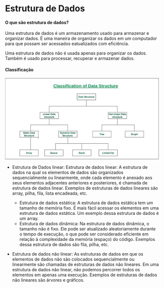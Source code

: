 # Estrutura de Dados 

#### O que são estrutura de dados?
Uma estrutura de dados é um armazenamento usado para armazenar e organizar dados. É uma maneira de organizar os dados em um computador para que possam ser acessados eatualizados com eficiência.

Uma estrutura de dados não é usada apenas para organizar os dados. Também é usado para processar, recuperar e armazenar dados.

#### Classificação

<img src="./rust-data-structs-algorithms/assets/ClassificationofDataStructure-660x347.jpg">

- Estrutura de Dados linear: Estrutura de dados linear: A estrutura de dados na qual os elementos de dados são organizados sequencialmente ou linearmente, onde cada elemento é anexado aos seus elementos adjacentes anteriores e posteriores, é chamada de estrutura de dados linear. 
Exemplos de estruturas de dados lineares são array, pilha, fila, lista encadeada, etc.
    - Estrutura de dados estática: A estrutura de dados estática tem um tamanho de memória fixo. É mais fácil acessar os elementos em uma estrutura de dados estática. 
        Um exemplo dessa estrutura de dados é um array.
    - Estrutura de dados dinâmica: Na estrutura de dados dinâmica, o tamanho não é fixo. Ele pode ser atualizado aleatoriamente durante o tempo de execução, o que pode ser considerado eficiente em relação à complexidade da memória (espaço) do código.
        Exemplos dessa estrutura de dados são fila, pilha, etc.

- Estrutura de dados não linear: As estruturas de dados em que os elementos de dados não são colocados sequencialmente ou linearmente são chamadas de estruturas de dados não lineares. Em uma estrutura de dados não linear, não podemos percorrer todos os elementos em apenas uma execução.
    Exemplos de estruturas de dados não lineares são árvores e gráficos.

